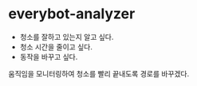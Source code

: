 # everybot-analyzer

* 청소를 잘하고 있는지 알고 싶다.
* 청소 시간을 줄이고 싶다.
* 동작을 바꾸고 싶다.

움직임을 모니터링하여 청소를 빨리 끝내도록 경로를 바꾸겠다. 
